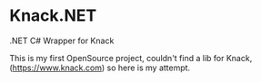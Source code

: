 # Knack.NET
.NET C# Wrapper for Knack

This is my first OpenSource project, couldn't find a lib for Knack, (https://www.knack.com) so here is my attempt.


